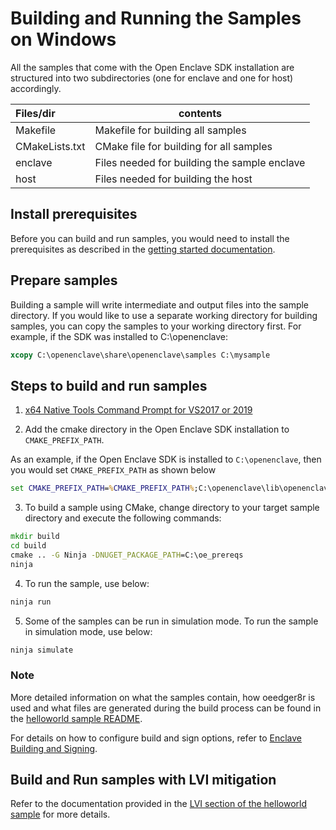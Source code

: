 # Building and Running the Samples on Windows

All the samples that come with the Open Enclave SDK installation are structured into two subdirectories (one for enclave and one for host) accordingly.

| Files/dir      |  contents                                   |
|:---------------|---------------------------------------------|
| Makefile       | Makefile for building all samples           |
| CMakeLists.txt | CMake file for building for all samples     |
| enclave        | Files needed for building the sample enclave|
| host           | Files needed for building the host          |

## Install prerequisites

Before you can build and run samples, you would need to install the prerequisites as described in the [getting started documentation](https://github.com/openenclave/openenclave/tree/master/docs/GettingStartedDocs).

## Prepare samples

Building a sample will write intermediate and output files into the sample directory. If you would like to use a separate working directory for building samples, you can copy the samples to your working directory first. For example, if the SDK was installed to C:\openenclave:

```cmd
xcopy C:\openenclave\share\openenclave\samples C:\mysample
```

## Steps to build and run samples

1. [x64 Native Tools Command Prompt for VS2017 or 2019](
https://docs.microsoft.com/en-us/dotnet/framework/tools/developer-command-prompt-for-vs)

2. Add the cmake directory in the Open Enclave SDK installation to `CMAKE_PREFIX_PATH`.

As an example, if the Open Enclave SDK is installed to `C:\openenclave`, then you would set `CMAKE_PREFIX_PATH` as shown below

```cmd
set CMAKE_PREFIX_PATH=%CMAKE_PREFIX_PATH%;C:\openenclave\lib\openenclave\cmake
```

3. To build a sample using CMake, change directory to your target sample directory and execute the following commands:

```cmd
mkdir build
cd build
cmake .. -G Ninja -DNUGET_PACKAGE_PATH=C:\oe_prereqs
ninja
```

4. To run the sample, use below:

```cmd
ninja run
```

5. Some of the samples can be run in simulation mode. To run the sample in simulation mode, use below:

```cmd
ninja simulate
```

### Note

More detailed information on what the samples contain, how oeedger8r is used and what files are generated during the build process can be found in the [helloworld sample README](helloworld/README.md).

For details on how to configure build and sign options, refer to [Enclave Building and Signing](https://github.com/openenclave/openenclave/blob/master/docs/GettingStartedDocs/buildandsign.md).

## Build and Run samples with LVI mitigation

Refer to the documentation provided in the [LVI section of the helloworld sample](helloworld/README.md#build-and-run-with-lvi-mitigation) for more details.
